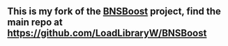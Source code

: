 ## This is my fork of the [BNSBoost](https://github.com/LoadLibraryW/BNSBoost) project, find the main repo at https://github.com/LoadLibraryW/BNSBoost
